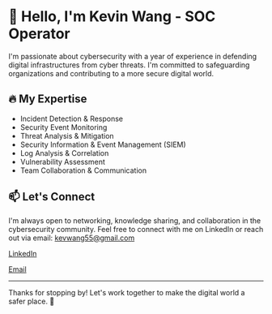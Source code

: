 # 👋 Hello, I'm Kevin Wang - SOC Operator

I'm passionate about cybersecurity with a year of experience in defending digital infrastructures from cyber threats. I'm committed to safeguarding organizations and contributing to a more secure digital world.

## 🔥 My Expertise

- Incident Detection & Response
- Security Event Monitoring
- Threat Analysis & Mitigation
- Security Information & Event Management (SIEM)
- Log Analysis & Correlation
- Vulnerability Assessment
- Team Collaboration & Communication

## 📫 Let's Connect

I'm always open to networking, knowledge sharing, and collaboration in the cybersecurity community. Feel free to connect with me on LinkedIn or reach out via email: kevwang55@gmail.com

[LinkedIn](https://www.linkedin.com/in/kevinwang55)

[Email](mailto:kevwang55@gmail.com)

---

Thanks for stopping by! Let's work together to make the digital world a safer place. 👾

<!---
wevinkang/wevinkang is a ✨ special ✨ repository because its `README.md` (this file) appears on your GitHub profile.
You can click the Preview link to take a look at your changes.
--->
